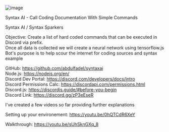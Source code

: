 ![image](https://user-images.githubusercontent.com/92131037/160317699-9ccb4836-cee9-4dc6-893c-477d3a6a2477.png)

Syntax AI - Call Coding Documentation With Simple Commands 



Syntax AI / Syntax Sparkers                                                                       
                                                                                                  
Objective: Create a list of hard coded commands that can be executed in Discord via prefix.       
	   Once all data is collected we will create a neural network using tensorflow.js         
	   Bot's purpose is to help scour the internet for coding sources and syntax example      
                                                                                                  
                                                                                                  
                                                                                                  
GitHub: https://github.com/abdulfadel/syntaxai                                                    
Node.js: https://nodejs.org/en/                                                                   
Discord Dev Portal: https://discord.com/developers/docs/intro                                     
Discord Permissions Calc: https://discordapi.com/permissions.html                                 
Discord.js: https://discordjs.guide/#before-you-begin                                             
Discord Link: https://discord.gg/zP3eEseR                                                         
                                                                                                  
I've created a few videos so far providing further explanations                                   
                                                                                                  
Setting up your environement: https://youtu.be/0hQTCdR6XeY                                        
                                                                                                  
Walkthrough: https://youtu.be/sUhSknGXq_8                                                         

